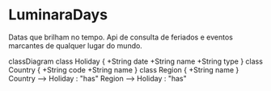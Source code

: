 # LuminaraDays
Datas que brilham no tempo. Api de consulta de feriados e eventos marcantes de qualquer lugar do mundo.

classDiagram
    class Holiday {
        +String date
        +String name
        +String type
    }
    class Country {
        +String code
        +String name
    }
    class Region {
        +String name
    }
    Country --> Holiday : "has"
    Region --> Holiday : "has"
